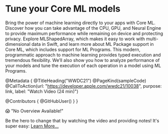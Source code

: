# Tune your Core ML models

Bring the power of machine learning directly to your apps with Core ML. Discover how you can take advantage of the CPU, GPU, and Neural Engine to provide maximum performance while remaining on device and protecting privacy. Explore MLShapedArray, which makes it easy to work with multi-dimensional data in Swift, and learn more about ML Package support in Core ML, which includes support for ML Programs. This modern, programmatic approach to machine learning provides typed execution and tremendous flexibility. We’ll also show you how to analyze performance of your models and tune the execution of each operation in a model using ML Programs.

@Metadata {
   @TitleHeading("WWDC21")
   @PageKind(sampleCode)
   @CallToAction(url: "https://developer.apple.com/wwdc21/10038", purpose: link, label: "Watch Video (24 min)")

   @Contributors {
      @GitHubUser(<replace this with your GitHub handle>)
   }
}

😱 "No Overview Available!"

Be the hero to change that by watching the video and providing notes! It's super easy:
 [Learn More…](https://wwdcnotes.com/documentation/wwdcnotes/contributing)
